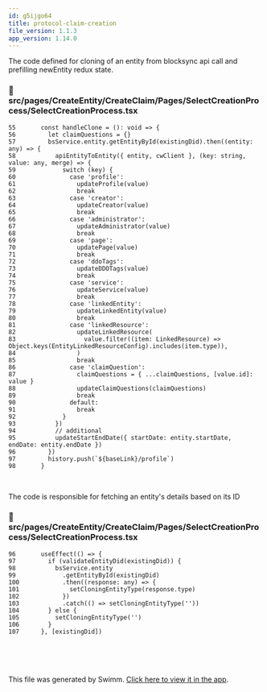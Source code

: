 ```yaml
---
id: g5ijgo64
title: protocol-claim-creation
file_version: 1.1.3
app_version: 1.14.0
---
```


The code defined for cloning of an entity from blocksync api call and prefilling newEntity redux state.
<!-- NOTE-swimm-snippet: the lines below link your snippet to Swimm -->
### 📄 src/pages/CreateEntity/CreateClaim/Pages/SelectCreationProcess/SelectCreationProcess.tsx
```tsx
55       const handleClone = (): void => {
56         let claimQuestions = {}
57         bsService.entity.getEntityById(existingDid).then((entity: any) => {
58           apiEntityToEntity({ entity, cwClient }, (key: string, value: any, merge) => {
59             switch (key) {
60               case 'profile':
61                 updateProfile(value)
62                 break
63               case 'creator':
64                 updateCreator(value)
65                 break
66               case 'administrator':
67                 updateAdministrator(value)
68                 break
69               case 'page':
70                 updatePage(value)
71                 break
72               case 'ddoTags':
73                 updateDDOTags(value)
74                 break
75               case 'service':
76                 updateService(value)
77                 break
78               case 'linkedEntity':
79                 updateLinkedEntity(value)
80                 break
81               case 'linkedResource':
82                 updateLinkedResource(
83                   value.filter((item: LinkedResource) => Object.keys(EntityLinkedResourceConfig).includes(item.type)),
84                 )
85                 break
86               case 'claimQuestion':
87                 claimQuestions = { ...claimQuestions, [value.id]: value }
88                 updateClaimQuestions(claimQuestions)
89                 break
90               default:
91                 break
92             }
93           })
94           // additional
95           updateStartEndDate({ startDate: entity.startDate, endDate: entity.endDate })
96         })
97         history.push(`${baseLink}/profile`)
98       }
```

<br/>

The code is responsible for fetching an entity's details based on its ID
<!-- NOTE-swimm-snippet: the lines below link your snippet to Swimm -->
### 📄 src/pages/CreateEntity/CreateClaim/Pages/SelectCreationProcess/SelectCreationProcess.tsx
<!-- collapsed -->

```tsx
96       useEffect(() => {
97         if (validateEntityDid(existingDid)) {
98           bsService.entity
99             .getEntityById(existingDid)
100            .then((response: any) => {
101              setCloningEntityType(response.type)
102            })
103            .catch(() => setCloningEntityType(''))
104        } else {
105          setCloningEntityType('')
106        }
107      }, [existingDid])
```

<br/>

<br/>

<br/>

This file was generated by Swimm. [Click here to view it in the app](https://app.swimm.io/repos/Z2l0aHViJTNBJTNBaXhvLXdlYmNsaWVudCUzQSUzQWl4b2ZvdW5kYXRpb24=/docs/g5ijgo64).
